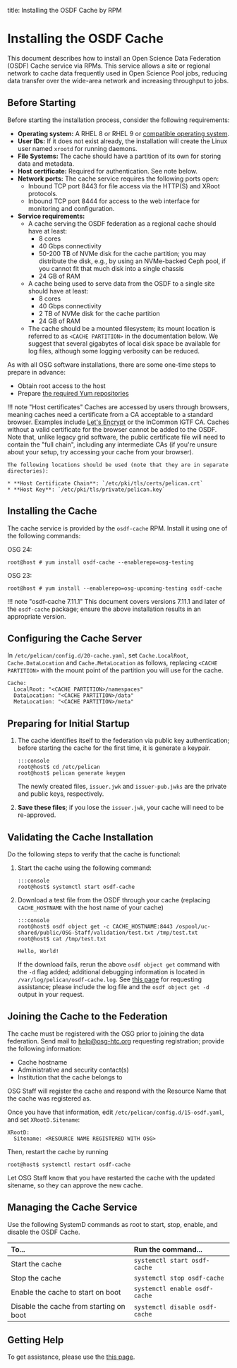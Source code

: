 title: Installing the OSDF Cache by RPM

Installing the OSDF Cache
=========================

This document describes how to install an Open Science Data Federation (OSDF) Cache service via RPMs.
This service allows a site or regional network to cache data frequently used in Open Science Pool jobs,
reducing data transfer over the wide-area network and increasing throughput to jobs.


Before Starting
---------------

Before starting the installation process, consider the following requirements:

* __Operating system:__ A RHEL 8 or RHEL 9 or [compatible operating system](../../release/supported_platforms.md).
* __User IDs:__ If it does not exist already, the installation will create the Linux user named `xrootd` for running daemons.
* __File Systems:__ The cache should have a partition of its own for storing data and metadata.
* __Host certificate:__ Required for authentication.  See note below.
* __Network ports:__ The cache service requires the following ports open:
  * Inbound TCP port 8443 for file access via the HTTP(S) and XRoot protocols.
  * Inbound TCP port 8444 for access to the web interface for monitoring and configuration.
* __Service requirements:__
    * A cache serving the OSDF federation as a regional cache should have at least:
        * 8 cores
        * 40 Gbps connectivity
        * 50-200 TB of NVMe disk for the cache partition; you may distribute the disk, e.g., by using an NVMe-backed Ceph pool,
            if you cannot fit that much disk into a single chassis
        * 24 GB of RAM
    * A cache being used to serve data from the OSDF to a single site should have at least:
        * 8 cores
        * 40 Gbps connectivity
        * 2 TB of NVMe disk for the cache partition
        * 24 GB of RAM
    * The cache should be a mounted filesystem; its mount location is referred to as `<CACHE PARTITION>` in the documentation below.
  We suggest that several gigabytes of local disk space be available for log files,
  although some logging verbosity can be reduced.

As with all OSG software installations, there are some one-time steps to prepare in advance:

* Obtain root access to the host
* Prepare [the required Yum repositories](../../common/yum.md)


!!! note "Host certificates"
    Caches are accessed by users through browsers, meaning caches need a certificate from a CA acceptable to a standard browser.
    Examples include [Let's Encrypt](../../security/host-certs/lets-encrypt.md) or the InCommon IGTF CA.
    Caches without a valid certificate for the browser cannot be added to the OSDF.
    Note that, unlike legacy grid software, the public certificate file will need to contain the "full chain", including any
    intermediate CAs (if you're unsure about your setup, try accessing your cache from your browser).

    The following locations should be used (note that they are in separate directories):
    
    * **Host Certificate Chain**: `/etc/pki/tls/certs/pelican.crt`
    * **Host Key**: `/etc/pki/tls/private/pelican.key`


Installing the Cache
--------------------

The cache service is provided by the `osdf-cache` RPM.
Install it using one of the following commands:


OSG 24:
```console
root@host # yum install osdf-cache --enablerepo=osg-testing
```

OSG 23:
```console
root@host # yum install --enablerepo=osg-upcoming-testing osdf-cache
```

!!! note "osdf-cache 7.11.1"
    This document covers versions 7.11.1 and later of the `osdf-cache` package; ensure the above installation
    results in an appropriate version.

Configuring the Cache Server
----------------------------
    
In `/etc/pelican/config.d/20-cache.yaml`, set `Cache.LocalRoot`, `Cache.DataLocation` and `Cache.MetaLocation` as follows,
replacing `<CACHE PARTITION>` with the mount point of the partition you will use for the cache.
```
Cache:
  LocalRoot: "<CACHE PARTITION>/namespaces"
  DataLocation: "<CACHE PARTITION>/data"
  MetaLocation: "<CACHE PARTITION>/meta"
```

Preparing for Initial Startup
-----------------------------

1.  The cache identifies itself to the federation via public key authentication;
before starting the cache for the first time, it is generate a keypair.

        :::console
        root@host$ cd /etc/pelican
        root@host$ pelican generate keygen


    The newly created files, `issuer.jwk` and `issuer-pub.jwks` are the private and public keys, respectively.

1.  **Save these files**; if you lose the `issuer.jwk`, your cache will need to be re-approved.


Validating the Cache Installation
---------------------------------

Do the following steps to verify that the cache is functional:

1.  Start the cache using the following command:

        :::console
        root@host$ systemctl start osdf-cache

1.  Download a test file from the OSDF through your cache (replacing `CACHE_HOSTNAME` with the host name of your cache)

        :::console
        root@host$ osdf object get -c CACHE_HOSTNAME:8443 /ospool/uc-shared/public/OSG-Staff/validation/test.txt /tmp/test.txt
        root@host$ cat /tmp/test.txt

        Hello, World!

    If the download fails, rerun the above `osdf object get` command with the `-d` flag added;
    additional debugging information is located in `/var/log/pelican/osdf-cache.log`.
    See [this page](../../common/help.md) for requesting assistance; please include the log file
    and the `osdf object get -d` output in your request.


Joining the Cache to the Federation
-----------------------------------

The cache must be registered with the OSG prior to joining the data federation.
Send mail to <help@osg-htc.org> requesting registration; provide the following information:

*   Cache hostname
*   Administrative and security contact(s)
*   Institution that the cache belongs to

OSG Staff will register the cache and respond with the Resource Name that the cache was registered as.

Once you have that information, edit `/etc/pelican/config.d/15-osdf.yaml`, and set `XRootD.Sitename`:
```
XRootD:
  Sitename: <RESOURCE NAME REGISTERED WITH OSG>
```

Then, restart the cache by running

```console
root@host$ systemctl restart osdf-cache
```

Let OSG Staff know that you have restarted the cache with the updated sitename,
so they can approve the new cache.


Managing the Cache Service
---------------------------
Use the following SystemD commands as root to start, stop, enable, and disable the OSDF Cache.

| To...                                    | Run the command...                 |
| :--------------------------------------- | :--------------------------------- |
| Start the cache                          | `systemctl start osdf-cache`       |
| Stop the cache                           | `systemctl stop osdf-cache`        |
| Enable the cache to start on boot        | `systemctl enable osdf-cache`      |
| Disable the cache from starting on boot  | `systemctl disable osdf-cache`     |


Getting Help
------------
To get assistance, please use the [this page](../../common/help.md).
